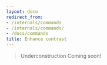 ```yaml
---
layout: docu
redirect_from:
- /internals/commands
- /internals/commands/
- /docs/commands
title: Enhance contrast
---
```


> Underconstruction Coming soon!